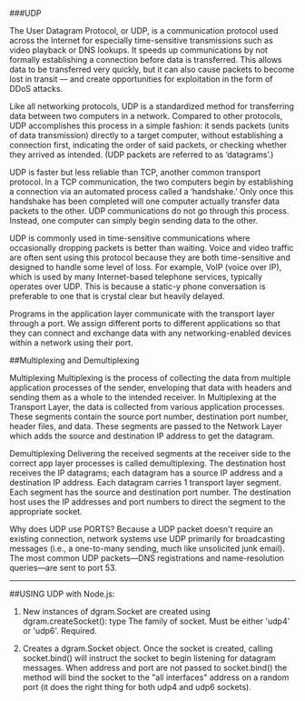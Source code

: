 ###UDP

The User Datagram Protocol, or UDP, is a communication protocol used across the Internet for especially time-sensitive transmissions such as video playback or DNS lookups. It speeds up communications by not formally establishing a connection before data is transferred. This allows data to be transferred very quickly, but it can also cause packets to become lost in transit — and create opportunities for exploitation in the form of DDoS attacks.

Like all networking protocols, UDP is a standardized method for transferring data between two computers in a network. Compared to other protocols, UDP accomplishes this process in a simple fashion: it sends packets (units of data transmission) directly to a target computer, without establishing a connection first, indicating the order of said packets, or checking whether they arrived as intended. (UDP packets are referred to as ‘datagrams’.)

UDP is faster but less reliable than TCP, another common transport protocol. In a TCP communication, the two computers begin by establishing a connection via an automated process called a ‘handshake.’ Only once this handshake has been completed will one computer actually transfer data packets to the other.
UDP communications do not go through this process. Instead, one computer can simply begin sending data to the other.

UDP is commonly used in time-sensitive communications where occasionally dropping packets is better than waiting. Voice and video traffic are often sent using this protocol because they are both time-sensitive and designed to handle some level of loss. For example, VoIP (voice over IP), which is used by many Internet-based telephone services, typically operates over UDP. This is because a static-y phone conversation is preferable to one that is crystal clear but heavily delayed.

Programs in the application layer communicate with the transport layer through a port. We assign different ports to different applications so that they can connect and exchange data with any networking-enabled devices within a network using their port.

##Multiplexing and Demultiplexing

Multiplexing
Multiplexing is the process of collecting the data from multiple application processes of the sender, enveloping that data with headers and sending them as a whole to the intended receiver.
In Multiplexing at the Transport Layer, the data is collected from various application processes. These segments contain the source port number, destination port number, header files, and data.
These segments are passed to the Network Layer which adds the source and destination IP address to get the datagram.

Demultiplexing
Delivering the received segments at the receiver side to the correct app layer processes is called demultiplexing.
The destination host receives the IP datagrams; each datagram has a source IP address and a destination IP address.
Each datagram carries 1 transport layer segment.
Each segment has the source and destination port number.
The destination host uses the IP addresses and port numbers to direct the segment to the appropriate socket.

Why does UDP use PORTS?
Because a UDP packet doesn't require an existing connection, network systems use UDP primarily for broadcasting messages (i.e., a one-to-many sending, much like unsolicited junk email). The most common UDP packets—DNS registrations and name-resolution queries—are sent to port 53.

---

##USING UDP with Node.js:

1. New instances of dgram.Socket are created using dgram.createSocket():
   type <string> The family of socket. Must be either 'udp4' or 'udp6'. Required.

2. Creates a dgram.Socket object. Once the socket is created, calling socket.bind() will instruct the socket to begin listening for datagram messages. When address and port are not passed to socket.bind() the method will bind the socket to the "all interfaces" address on a random port (it does the right thing for both udp4 and udp6 sockets).
